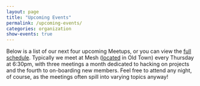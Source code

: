```yaml
---
layout: page
title: "Upcoming Events"
permalink: /upcoming-events/
categories: organization
show-events: true
---
```


Below is a list of our next four upcoming Meetups, or you can view the <a href="https://www.meetup.com/Code-for-Fort-Collins/?scroll=true" title="Code for Foco Meetup schedule" target="_blank">full schedule</a>. Typically we meet at Mesh (<a href="https://www.google.com/maps/place/Mesh+Fort+Collins/@40.588476,-105.0764007,17z/data=!4m8!1m2!2m1!1smesh+fort+collins!3m4!1s0x87694a8b439eb3d9:0xd690ab6ed3d1a91!8m2!3d40.588476!4d-105.074212" target="_blank" title="Google Maps">located</a> in Old Town) every Thursday at 6:30pm, with three meetings a month dedicated to hacking on projects and the fourth to on-boarding new members. Feel free to attend any night, of course, as the meetings often spill into varying topics anyway!
